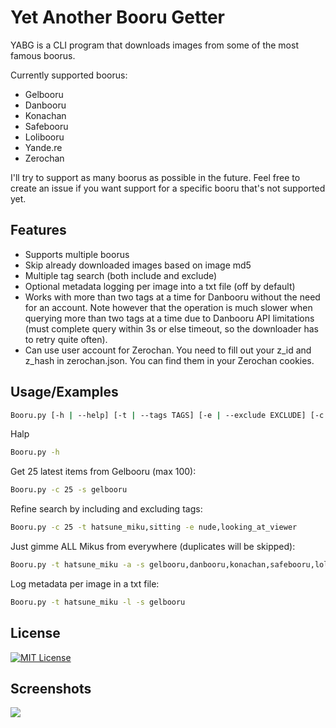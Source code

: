 # Yet Another Booru Getter

YABG is a CLI program that downloads images from some of the most famous boorus.

Currently supported boorus:

- Gelbooru
- Danbooru
- Konachan
- Safebooru
- Lolibooru
- Yande.re
- Zerochan

I'll try to support as many boorus as possible in the future. Feel free to create an issue if you want support for a
specific booru that's not supported yet.

## Features

- Supports multiple boorus
- Skip already downloaded images based on image md5
- Multiple tag search (both include and exclude)
- Optional metadata logging per image into a txt file (off by default)
- Works with more than two tags at a time for Danbooru without the need for an account. Note however that the operation
  is much slower when querying more than two tags at a time due to Danbooru API limitations (must complete query within
  3s or else timeout, so the downloader has to retry quite often).
- Can use user account for Zerochan. You need to fill out your z_id and z_hash in zerochan.json. You can find them in your Zerochan cookies.

## Usage/Examples

```bash
Booru.py [-h | --help] [-t | --tags TAGS] [-e | --exclude EXCLUDE] [-c | --count COUNT] [-l | --log] [-a | --all] [-s | --sources SOURCES]
```

Halp

```bash
Booru.py -h
```

Get 25 latest items from Gelbooru (max 100):

```bash
Booru.py -c 25 -s gelbooru
```

Refine search by including and excluding tags:

```bash
Booru.py -c 25 -t hatsune_miku,sitting -e nude,looking_at_viewer
```

Just gimme ALL Mikus from everywhere (duplicates will be skipped):

```bash
Booru.py -t hatsune_miku -a -s gelbooru,danbooru,konachan,safebooru,lolibooru,yandere
```

Log metadata per image in a txt file:

```bash
Booru.py -t hatsune_miku -l -s gelbooru
```

## License

[![MIT License](https://img.shields.io/badge/License-MIT-green.svg)](https://choosealicense.com/licenses/mit/)

## Screenshots

<img src="https://raw.githubusercontent.com/ConstruKction/booru_getter/master/screenshots/booru_getter.png"/>


